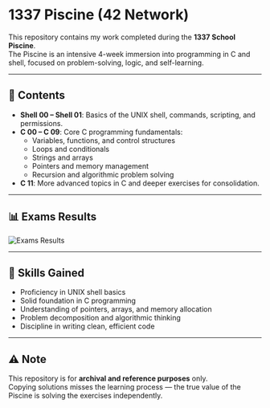 # 1337 Piscine (42 Network)

This repository contains my work completed during the **1337 School Piscine**.  
The Piscine is an intensive 4-week immersion into programming in C and shell, focused on problem-solving, logic, and self-learning.

---

## 📂 Contents

- **Shell 00 – Shell 01**: Basics of the UNIX shell, commands, scripting, and permissions.  
- **C 00 – C 09**: Core C programming fundamentals:  
  - Variables, functions, and control structures  
  - Loops and conditionals  
  - Strings and arrays  
  - Pointers and memory management  
  - Recursion and algorithmic problem solving  
- **C 11**: More advanced topics in C and deeper exercises for consolidation.  

---

## 📊 Exams Results

![Exams Results](https://imgur.com/a/JTDArsf)

---

## 🚀 Skills Gained

- Proficiency in UNIX shell basics  
- Solid foundation in C programming  
- Understanding of pointers, arrays, and memory allocation  
- Problem decomposition and algorithmic thinking  
- Discipline in writing clean, efficient code  

---

## ⚠️ Note

This repository is for **archival and reference purposes** only.  
Copying solutions misses the learning process — the true value of the Piscine is solving the exercises independently.
